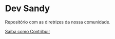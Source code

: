 # Dev Sandy
Repositório com as diretrizes da nossa comunidade.

[Saiba como Contribuir](./CONTRIBUTING.md)